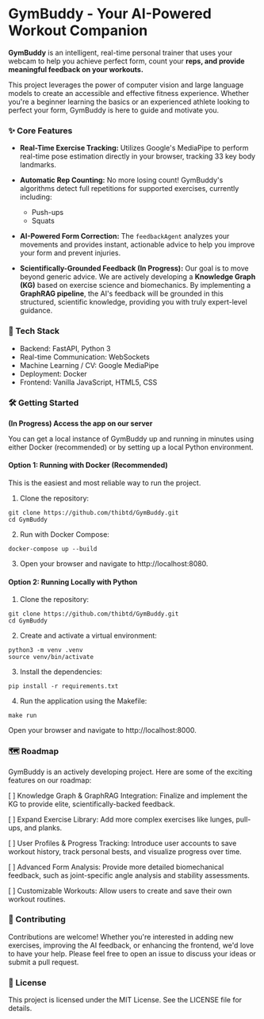 # GymBuddy - Your AI-Powered Workout Companion

**GymBuddy** is an intelligent, real-time personal trainer that uses your webcam to help you achieve perfect form, count your **reps, and provide meaningful feedback on your workouts.**

This project leverages the power of computer vision and large language models to create an accessible and effective fitness experience. Whether you're a beginner learning the basics or an experienced athlete looking to perfect your form, GymBuddy is here to guide and motivate you.

### ✨ Core Features
- **Real-Time Exercise Tracking:** Utilizes Google's MediaPipe to  perform real-time pose estimation directly in your browser, tracking 33 key body landmarks.

- **Automatic Rep Counting:** No more losing count! GymBuddy's algorithms detect full repetitions for supported exercises, currently including:
   - Push-ups
   - Squats

- **AI-Powered Form Correction:** The `feedbackAgent` analyzes your movements and provides instant, actionable advice to help you improve your form and prevent injuries.

- **Scientifically-Grounded Feedback (In Progress):** Our goal is to move beyond generic advice. We are actively developing a **Knowledge Graph (KG)** based on exercise science and biomechanics. By implementing a **GraphRAG pipeline**, the AI's feedback will be grounded in this structured, scientific knowledge, providing you with truly expert-level guidance.

### 🚀 Tech Stack
- Backend: FastAPI, Python 3
- Real-time Communication: WebSockets
- Machine Learning / CV: Google MediaPipe
- Deployment: Docker
- Frontend: Vanilla JavaScript, HTML5, CSS

### 🛠️ Getting Started
**(In Progress) Access the app on our server**

You can get a local instance of GymBuddy up and running in minutes using either Docker (recommended) or by setting up a local Python environment.

#### Option 1: Running with Docker (Recommended)
This is the easiest and most reliable way to run the project.

1. Clone the repository:
```
git clone https://github.com/thibtd/GymBuddy.git
cd GymBuddy
```

2. Run with Docker Compose:
```
docker-compose up --build
```

3. Open your browser and navigate to http://localhost:8080.

#### Option 2: Running Locally with Python

1. Clone the repository:
```
git clone https://github.com/thibtd/GymBuddy.git
cd GymBuddy
```

2. Create and activate a virtual environment:
```
python3 -m venv .venv
source venv/bin/activate
```

3. Install the dependencies:
```
pip install -r requirements.txt
```

4. Run the application using the Makefile:
```
make run
```

Open your browser and navigate to http://localhost:8000.


### 🗺️ Roadmap
GymBuddy is an actively developing project. Here are some of the exciting features on our roadmap:

[ ] Knowledge Graph & GraphRAG Integration: Finalize and implement the KG to provide elite, scientifically-backed feedback.

[ ] Expand Exercise Library: Add more complex exercises like lunges, pull-ups, and planks.

[ ] User Profiles & Progress Tracking: Introduce user accounts to save workout history, track personal bests, and visualize progress over time.

[ ] Advanced Form Analysis: Provide more detailed biomechanical feedback, such as joint-specific angle analysis and stability assessments.

[ ] Customizable Workouts: Allow users to create and save their own workout routines.

### 🤝 Contributing
Contributions are welcome! Whether you're interested in adding new exercises, improving the AI feedback, or enhancing the frontend, we'd love to have your help. Please feel free to open an issue to discuss your ideas or submit a pull request.

### 📄 License
This project is licensed under the MIT License. See the LICENSE file for details.

